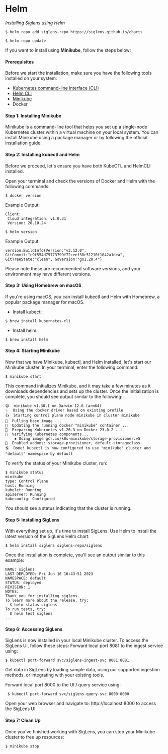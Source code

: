 # Helm 

*Installing Siglens using Helm*

```
$ helm repo add siglens-repo https://siglens.github.io/charts
```


```
$ helm repo update
```
If you want to install using <strong>Minikube</strong>, follow the steps below:
#### Prerequisites
Before we start the installation, make sure you have the following tools installed on your system:
- [Kubernetes command-line interface (CLI)](https://kubernetes.io/docs/tasks/tools/install-kubectl/)
- [Helm CLI](https://helm.sh/docs/helm/)
- [Minikube](https://minikube.sigs.k8s.io/)
- Docker

#### Step 1: Installing Minikube
Minikube is a command-line tool that helps you set up a single-node Kubernetes cluster within a virtual machine on your local system. You can install Minikube using a package manager or by following the official installation guide. 


#### Step 2: Installing kubectl and Helm

Before we proceed, let's ensure you have both KubeCTL and HelmCLI installed. 

Open your terminal and check the versions of Docker and Helm with the following commands:

```
$ docker version
```
Example Output:
```
Client:
 Cloud integration: v1.0.31
 Version: 20.10.24
```

```
$ helm version
```
Example Output:
```
version.BuildInfo{Version:"v3.12.0", GitCommit:"c9f554d75773799f72ceef38c51210f1842a1dea", GitTreeState:"clean", GoVersion:"go1.20.4"}
```

Please note these are recommended software versions, and your environment may have different versions.

#### Step 3: Using Homebrew on macOS
If you're using macOS, you can install kubectl and Helm with Homebrew, a popular package manager for macOS.
- Install kubectl:
```
$ brew install kubernetes-cli
```

- Install helm:
```
$ brew install helm
```


#### Step 4: Starting Minikube

Now that we have Minikube, kubectl, and Helm installed, let's start our Minikube cluster. In your terminal, enter the following command:
```
$ minikube start
```
This command initializes Minikube, and it may take a few minutes as it downloads dependencies and sets up the cluster. Once the initialization is complete, you should see output similar to the following:
```
😄  minikube v1.30.1 on Darwin 12.6 (arm64)
✨  Using the docker driver based on existing profile
👍  Starting control plane node minikube in cluster minikube
🚜  Pulling base image ...
🏃  Updating the running docker "minikube" container ...
🐳  Preparing Kubernetes v1.26.3 on Docker 23.0.2 ...
🔎  Verifying Kubernetes components...
    ▪ Using image gcr.io/k8s-minikube/storage-provisioner:v5
🌟  Enabled addons: storage-provisioner, default-storageclass
🏄  Done! kubectl is now configured to use "minikube" cluster and "default" namespace by default

```
To verify the status of your Minikube cluster, run:
```
$ minikube status
minikube
type: Control Plane
host: Running
kubelet: Running
apiserver: Running
kubeconfig: Configured

```

You should see a status indicating that the cluster is running.

#### Step 5: Installing SigLens
With everything set up, it's time to install SigLens. Use Helm to install the latest version of the SigLens Helm chart:
```
$ helm install siglens siglens-repo/siglens
```

Once the installation is complete, you'll see an output similar to this example:

```
NAME: siglens
LAST DEPLOYED: Fri Jun 16 16:43:51 2023
NAMESPACE: default
STATUS: deployed
REVISION: 1
NOTES:
Thank you for installing siglens.
To learn more about the release, try:
  $ helm status siglens
To run tests, try:
  $ helm test siglens
...
```
#### Step 6: Accessing SigLens
SigLens is now installed in your local Minikube cluster. To access the SigLens UI, follow these steps:
Forward local port 8081 to the ingest service using: 
 ```
$ kubectl port-forward svc/siglens-ingest-svc 8081:8081
```
Get data in SigLens by loading sample data, using our supported ingestion methods, or integrating with your existing tools.

Forward local port 8000 to the UI / query service using:
```
 $ kubectl port-forward svc/siglens-query-svc 8000:8000
```
Open your web browser and navigate to: http://localhost:8000 to access the SigLens UI.

#### Step 7: Clean Up
Once you've finished working with SigLens, you can stop your Minikube cluster to free up resources:
```
$ minikube stop

```


